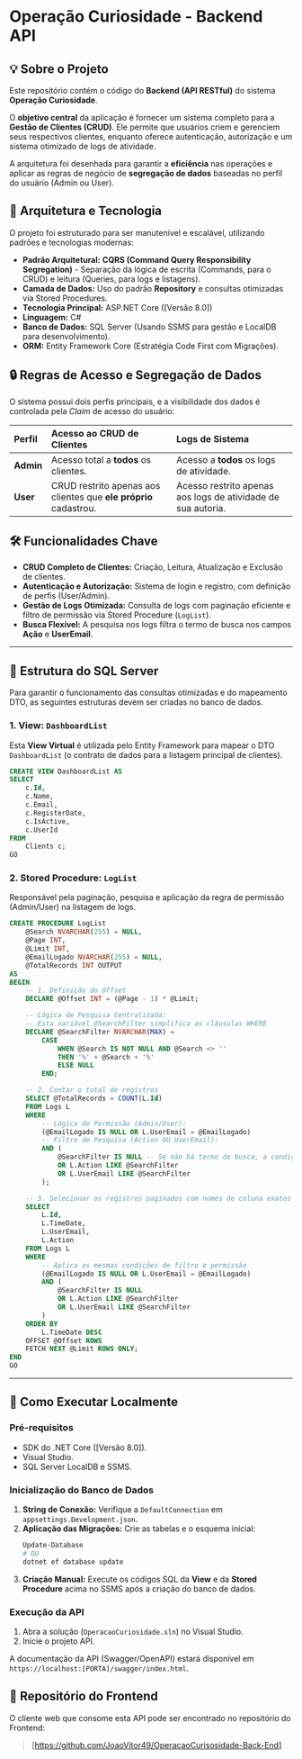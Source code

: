 # Operação Curiosidade - Backend API

## 💡 Sobre o Projeto

Este repositório contém o código do **Backend (API RESTful)** do sistema **Operação Curiosidade**.

O **objetivo central** da aplicação é fornecer um sistema completo para a **Gestão de Clientes (CRUD)**. Ele permite que usuários criem e gerenciem seus respectivos clientes, enquanto oferece autenticação, autorização e um sistema otimizado de logs de atividade.

A arquitetura foi desenhada para garantir a **eficiência** nas operações e aplicar as regras de negócio de **segregação de dados** baseadas no perfil do usuário (Admin ou User).

## 🧱 Arquitetura e Tecnologia

O projeto foi estruturado para ser manutenível e escalável, utilizando padrões e tecnologias modernas:

* **Padrão Arquitetural:** **CQRS (Command Query Responsibility Segregation)** - Separação da lógica de escrita (Commands, para o CRUD) e leitura (Queries, para logs e listagens).
* **Camada de Dados:** Uso do padrão **Repository** e consultas otimizadas via Stored Procedures.
* **Tecnologia Principal:** ASP.NET Core ([Versão 8.0])
* **Linguagem:** C#
* **Banco de Dados:** SQL Server (Usando SSMS para gestão e LocalDB para desenvolvimento).
* **ORM:** Entity Framework Core (Estratégia Code First com Migrações).

## 🔒 Regras de Acesso e Segregação de Dados

O sistema possui dois perfis principais, e a visibilidade dos dados é controlada pela *Claim* de acesso do usuário:

| Perfil | Acesso ao CRUD de Clientes | Logs de Sistema |
| :--- | :--- | :--- |
| **Admin** | Acesso total a **todos** os clientes. | Acesso a **todos** os logs de atividade. |
| **User** | CRUD restrito apenas aos clientes que **ele próprio** cadastrou. | Acesso restrito apenas aos logs de atividade de sua autoria. |

## 🛠️ Funcionalidades Chave

* **CRUD Completo de Clientes:** Criação, Leitura, Atualização e Exclusão de clientes.
* **Autenticação e Autorização:** Sistema de login e registro, com definição de perfis (User/Admin).
* **Gestão de Logs Otimizada:** Consulta de logs com paginação eficiente e filtro de permissão via Stored Procedure (`LogList`).
* **Busca Flexível:** A pesquisa nos logs filtra o termo de busca nos campos **Ação** e **UserEmail**.

---

## 💾 Estrutura do SQL Server

Para garantir o funcionamento das consultas otimizadas e do mapeamento DTO, as seguintes estruturas devem ser criadas no banco de dados.

### 1. View: `DashboardList`

Esta **View Virtual** é utilizada pelo Entity Framework para mapear o DTO `DashboardList` (o contrato de dados para a listagem principal de clientes).

```sql
CREATE VIEW DashboardList AS
SELECT 
    c.Id,
    c.Name,
    c.Email,
    c.RegisterDate,
    c.IsActive,
    c.UserId
FROM 
    Clients c;
GO
```

### 2. Stored Procedure: `LogList`

Responsável pela paginação, pesquisa e aplicação da regra de permissão (Admin/User) na listagem de logs.

```sql
CREATE PROCEDURE LogList
    @Search NVARCHAR(255) = NULL,
    @Page INT,
    @Limit INT,
    @EmailLogado NVARCHAR(255) = NULL,
    @TotalRecords INT OUTPUT
AS
BEGIN
    -- 1. Definição do Offset
    DECLARE @Offset INT = (@Page - 1) * @Limit;

    -- Lógica de Pesquisa Centralizada:
    -- Esta variável @SearchFilter simplifica as cláusulas WHERE
    DECLARE @SearchFilter NVARCHAR(MAX) = 
        CASE 
            WHEN @Search IS NOT NULL AND @Search <> '' 
            THEN '%' + @Search + '%' 
            ELSE NULL 
        END;

    -- 2. Contar o total de registros
    SELECT @TotalRecords = COUNT(L.Id)
    FROM Logs L
    WHERE 
        -- Lógica de Permissão (Admin/User):
        (@EmailLogado IS NULL OR L.UserEmail = @EmailLogado)
        -- Filtro de Pesquisa (Action OU UserEmail):
        AND (
            @SearchFilter IS NULL -- Se não há termo de busca, a condição é TRUE
            OR L.Action LIKE @SearchFilter
            OR L.UserEmail LIKE @SearchFilter
        );

    -- 3. Selecionar os registros paginados com nomes de coluna exatos
    SELECT 
        L.Id, 
        L.TimeDate, 
        L.UserEmail, 
        L.Action 
    FROM Logs L
    WHERE 
        -- Aplica as mesmas condições de filtro e permissão
        (@EmailLogado IS NULL OR L.UserEmail = @EmailLogado)
        AND (
            @SearchFilter IS NULL
            OR L.Action LIKE @SearchFilter
            OR L.UserEmail LIKE @SearchFilter
        )
    ORDER BY 
        L.TimeDate DESC 
    OFFSET @Offset ROWS 
    FETCH NEXT @Limit ROWS ONLY;
END
GO
```

---

## 🚀 Como Executar Localmente

### Pré-requisitos
* SDK do .NET Core ([Versão 8.0]).
* Visual Studio.
* SQL Server LocalDB e SSMS.

### Inicialização do Banco de Dados
1.  **String de Conexão:** Verifique a `DefaultConnection` em `appsettings.Development.json`.
2.  **Aplicação das Migrações:** Crie as tabelas e o esquema inicial:
    ```bash
    Update-Database
    # OU
    dotnet ef database update
    ```
3.  **Criação Manual:** Execute os códigos SQL da **View** e da **Stored Procedure** acima no SSMS após a criação do banco de dados.

### Execução da API
1.  Abra a solução (`OperacaoCuriosidade.sln`) no Visual Studio.
2.  Inicie o projeto API.

A documentação da API (Swagger/OpenAPI) estará disponível em `https://localhost:[PORTA]/swagger/index.html`.

## 🔗 Repositório do Frontend

O cliente web que consome esta API pode ser encontrado no repositório do Frontend:

> [https://github.com/JoaoVitor49/OperacaoCurisosidade-Back-End]
